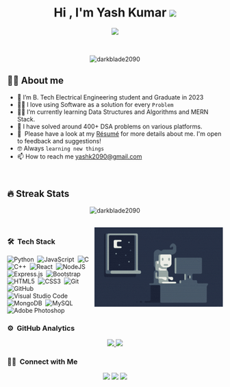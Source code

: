 <h1 align="center">Hi , I'm Yash Kumar <img src="https://media.giphy.com/media/hvRJCLFzcasrR4ia7z/giphy.gif" width="35"></h1>
<p align="center">
  <a href="https://github.com/DenverCoder1/readme-typing-svg"><img src="https://readme-typing-svg.herokuapp.com?lines=Electrical+Engineering+Student;MERN+Developer;Division%202%20on%20Codechef%20(3%20Stars);Always%20learning%20new%20things&center=true&width=500&height=50"></a>
</p>

<br>

<p align="center"> 
	<img src="https://komarev.com/ghpvc/?username=darkblade2090&color=0e75b6&style=plastic" alt="darkblade2090" /> 
</p>


## :sassy_man:  About me
- :school: I’m B. Tech Electrical Engineering student and Graduate in 2023
- :technologist: I love using Software as a solution for every `Problem`
- :student: I’m currently learning Data Structures and Algorithms and MERN Stack.
- 👨‍ I have solved around 400+ DSA problems on various platforms.
- 📄 &nbsp;Please have a look at my [Résumé]("https://drive.google.com/file/d/1FZ4bHLowpj-EkLFWTgf5wZi2OLlK0TJU/view?usp=sharing") for more details about me. I'm open to feedback and suggestions! 
- :nerd_face: Always `learning new things`
- 📫  How to reach me yashk2090@gmail.com

<br>


## 🔥 Streak Stats
<p align="center"><img src="https://github-readme-streak-stats.herokuapp.com/?user=darkblade2090&theme=algolia" alt="darkblade2090" /></p>

<br>

<img alt="Night Coding" src="https://raw.githubusercontent.com/AVS1508/AVS1508/master/assets/Night-Coding.gif" align="right"/>

### 🛠 &nbsp;Tech Stack

![Python](https://img.shields.io/badge/python-3670A0?style=for-the-badge&logo=python&logoColor=ffdd54)&nbsp;
![JavaScript](https://img.shields.io/badge/javascript-%23323330.svg?style=for-the-badge&logo=javascript&logoColor=%23F7DF1E)&nbsp;
![C](https://img.shields.io/badge/c-%2300599C.svg?style=for-the-badge&logo=c&logoColor=white)&nbsp;
![C++](https://img.shields.io/badge/c++-%2300599C.svg?style=for-the-badge&logo=c%2B%2B&logoColor=white)&nbsp;
![React](https://img.shields.io/badge/react-%2320232a.svg?style=for-the-badge&logo=react&logoColor=%2361DAFB)&nbsp;
![NodeJS](https://img.shields.io/badge/node.js-6DA55F?style=for-the-badge&logo=node.js&logoColor=white)&nbsp;
![Express.js](https://img.shields.io/badge/express.js-%23404d59.svg?style=for-the-badge&logo=express&logoColor=%2361DAFB)&nbsp;
![Bootstrap](https://img.shields.io/badge/bootstrap-%23563D7C.svg?style=for-the-badge&logo=bootstrap&logoColor=white)&nbsp;
![HTML5](https://img.shields.io/badge/html5-%23E34F26.svg?style=for-the-badge&logo=html5&logoColor=white)&nbsp;
![CSS3](https://img.shields.io/badge/css3-%231572B6.svg?style=for-the-badge&logo=css3&logoColor=white)&nbsp;
![Git](https://img.shields.io/badge/git-%23F05033.svg?style=for-the-badge&logo=git&logoColor=white)&nbsp;
![GitHub](https://img.shields.io/badge/github-%23121011.svg?style=for-the-badge&logo=github&logoColor=white)&nbsp;
![Visual Studio Code](https://img.shields.io/badge/Visual%20Studio%20Code-0078d7.svg?style=for-the-badge&logo=visual-studio-code&logoColor=white)&nbsp;
![MongoDB](https://img.shields.io/badge/MongoDB-%234ea94b.svg?style=for-the-badge&logo=mongodb&logoColor=white)&nbsp;
![MySQL](https://img.shields.io/badge/mysql-%2300f.svg?style=for-the-badge&logo=mysql&logoColor=white)&nbsp;
![Adobe Photoshop](https://img.shields.io/badge/adobe%20photoshop-%2331A8FF.svg?style=for-the-badge&logo=adobe%20photoshop&logoColor=white)&nbsp;


### ⚙️ &nbsp;GitHub Analytics

<p align="center">
<a href="https://github.com/darkblade2090">
 <img height="180em" src="https://github-readme-stats-eight-theta.vercel.app/api?username=darkblade2090&show_icons=true&theme=algolia&include_all_commits=true&count_private=true"/>
  <img height="180em" src="https://github-readme-stats-eight-theta.vercel.app/api/top-langs/?username=darkblade2090&layout=compact&langs_count=8&theme=algolia"/>
</a>
</p>

### 🤝🏻 &nbsp;Connect with Me

<p align="center">
<a href="https://www.linkedin.com/in/yash-kumar-510446193"><img src="https://img.shields.io/badge/Yash&Kumar-%230077B5.svg?style=for-the-badge&logo=linkedin&logoColor=white"/></a>
<a href="mailto:yashk2090@gmail.com"><img src="https://img.shields.io/badge/yashk2090@gmail.com-D14836?style=for-the-badge&logo=gmail&logoColor=white"/></a>
<a href="https://www.facebook.com/Dark.Blade.2090/"><img src="https://img.shields.io/badge/Facebook-%231877F2.svg?style=for-the-badge&logo=Facebook&logoColor=whitee"/></a>




<!---
darkblade2090/darkblade2090 is a ✨ special ✨ repository because its `README.md` (this file) appears on your GitHub profile.
You can click the Preview link to take a look at your changes.
--->
